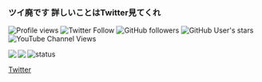 ### ツイ廃です 詳しいことはTwitter見てくれ

<img alt="Profile views" src="https://komarev.com/ghpvc/?username=sunset0916" /> <img alt="Twitter Follow" src="https://img.shields.io/twitter/follow/sunset09160306?color=blue&label=Twitter%20followers&logo=Twitter&style=flat"> <img alt="GitHub followers" src="https://img.shields.io/github/followers/sunset0916?color=blue&label=GitHub%20followers&logo=GitHub"> <img alt="GitHub User's stars" src="https://img.shields.io/github/stars/sunset0916?label=Star&logo=GitHub"> <img alt="YouTube Channel Views" src="https://img.shields.io/youtube/channel/views/UCCMXbvrawrXOR9yBar_Qbdg?color=blue&label=YouTube%20views&logo=YouTube&style=flat">

<a href="https://github.com/anuraghazra/github-readme-stats">
  <img align="left" src="https://github-readme-stats.vercel.app/api?username=sunset0916&count_private=true&show_icons=true" />
</a>
<a href="https://github.com/anuraghazra/github-readme-stats">
  <img align="left" src="https://github-readme-stats.vercel.app/api/top-langs/?username=sunset0916" />
</a>

<img alt="status" src="https://github-profile-summary-cards.vercel.app/api/cards/profile-details?username=sunset0916&theme=default" />

<a href="twitter.com/sunset09160306">Twitter</a>
